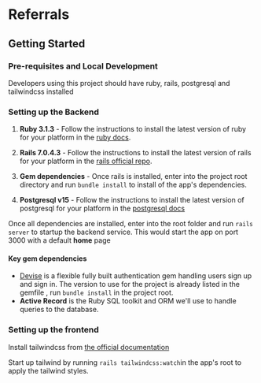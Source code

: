 # Referrals

## Getting Started

### Pre-requisites and Local Development

Developers using this project should have ruby, rails, postgresql and tailwindcss installed

### Setting up the Backend

1. **Ruby 3.1.3** - Follow the instructions to install the latest version of ruby for your platform in the [ruby docs](https://www.ruby-lang.org/en/documentation/installation/).

2. **Rails 7.0.4.3** - Follow the instructions to install the latest version of rails for your platform in the [rails official repo](https://github.com/rails/rails).

3. **Gem dependencies** - Once rails is installed, enter into the project root directory and run `bundle install` to install of the app's dependencies.

4. **Postgresql v15** - Follow the instructions to install the latest version of postgresql for your platform in the [postgresql docs](https://www.postgresql.org/download/)

Once all dependencies are installed, enter into the root folder and run `rails server` to startup the backend service. This would start the app on port 3000 with a default **home** page

#### Key gem dependencies

- [Devise](https://github.com/heartcombo/devise) is a flexible fully built authentication gem handling users sign up and sign in. The version to use for the project is already listed in the gemfile , run `bundle install` in the project root.
- **Active Record** is the Ruby SQL toolkit and ORM we'll use to handle queries to the database.

### Setting up the frontend

Install tailwindcss from [the official documentation](https://tailwindcss.com)

Start up tailwind by running `rails tailwindcss:watch`in the app's root to apply the tailwind styles.

